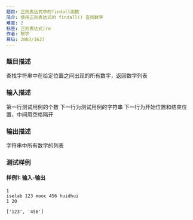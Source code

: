 ```yaml
---
题目: 正则表达式中的findall函数
简介: 使用正则表达式的 findall() 查找数字
难度: 2
标签: 正则表达式|re
作者: 黎宇
慕码: 2883/1627
---
```


### 题目描述

查找字符串中在给定位置之间出现的所有数字，返回数字列表

### 输入描述

第一行测试用例的个数
下一行为测试用例的字符串
下一行为开始位置和结束位置，中间用空格隔开

### 输出描述

字符串中所有数字的列表

### 测试样例

#### 样例1: 输入-输出

```
1
iselab 123 mooc 456 huidhui
1 20
```

```
['123', '456']
```



